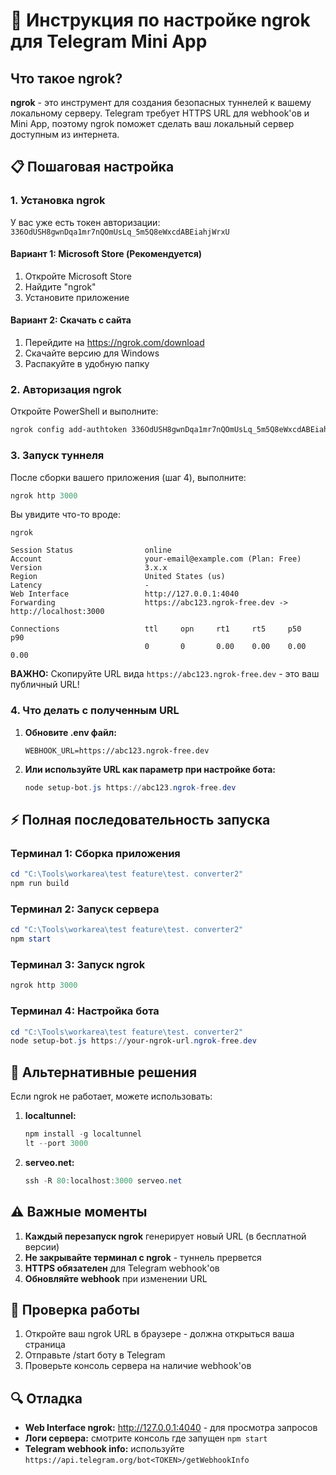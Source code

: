 # 🚀 Инструкция по настройке ngrok для Telegram Mini App

## Что такое ngrok?

**ngrok** - это инструмент для создания безопасных туннелей к вашему локальному серверу. Telegram требует HTTPS URL для webhook'ов и Mini App, поэтому ngrok поможет сделать ваш локальный сервер доступным из интернета.

## 📋 Пошаговая настройка

### 1. Установка ngrok

У вас уже есть токен авторизации: `336OdUSH8gwnDqa1mr7nQOmUsLq_5m5Q8eWxcdABEiahjWrxU`

#### Вариант 1: Microsoft Store (Рекомендуется)
1. Откройте Microsoft Store
2. Найдите "ngrok"
3. Установите приложение

#### Вариант 2: Скачать с сайта
1. Перейдите на https://ngrok.com/download
2. Скачайте версию для Windows
3. Распакуйте в удобную папку

### 2. Авторизация ngrok

Откройте PowerShell и выполните:

```powershell
ngrok config add-authtoken 336OdUSH8gwnDqa1mr7nQOmUsLq_5m5Q8eWxcdABEiahjWrxU
```

### 3. Запуск туннеля

После сборки вашего приложения (шаг 4), выполните:

```powershell
ngrok http 3000
```

Вы увидите что-то вроде:
```
ngrok                                                          

Session Status                online                          
Account                       your-email@example.com (Plan: Free)
Version                       3.x.x                           
Region                        United States (us)              
Latency                       -                               
Web Interface                 http://127.0.0.1:4040           
Forwarding                    https://abc123.ngrok-free.dev -> http://localhost:3000

Connections                   ttl     opn     rt1     rt5     p50     p90  
                              0       0       0.00    0.00    0.00    0.00   
```

**ВАЖНО:** Скопируйте URL вида `https://abc123.ngrok-free.dev` - это ваш публичный URL!

### 4. Что делать с полученным URL

1. **Обновите .env файл:**
   ```
   WEBHOOK_URL=https://abc123.ngrok-free.dev
   ```

2. **Или используйте URL как параметр при настройке бота:**
   ```powershell
   node setup-bot.js https://abc123.ngrok-free.dev
   ```

## ⚡ Полная последовательность запуска

### Терминал 1: Сборка приложения
```powershell
cd "C:\Tools\workarea\test feature\test. converter2"
npm run build
```

### Терминал 2: Запуск сервера
```powershell
cd "C:\Tools\workarea\test feature\test. converter2"
npm start
```

### Терминал 3: Запуск ngrok
```powershell
ngrok http 3000
```

### Терминал 4: Настройка бота
```powershell
cd "C:\Tools\workarea\test feature\test. converter2"
node setup-bot.js https://your-ngrok-url.ngrok-free.dev
```

## 🔧 Альтернативные решения

Если ngrok не работает, можете использовать:

1. **localtunnel:**
   ```powershell
   npm install -g localtunnel
   lt --port 3000
   ```

2. **serveo.net:**
   ```powershell
   ssh -R 80:localhost:3000 serveo.net
   ```

## ⚠️ Важные моменты

1. **Каждый перезапуск ngrok** генерирует новый URL (в бесплатной версии)
2. **Не закрывайте терминал с ngrok** - туннель прервется
3. **HTTPS обязателен** для Telegram webhook'ов
4. **Обновляйте webhook** при изменении URL

## 🚦 Проверка работы

1. Откройте ваш ngrok URL в браузере - должна открыться ваша страница
2. Отправьте /start боту в Telegram
3. Проверьте консоль сервера на наличие webhook'ов

## 🔍 Отладка

- **Web Interface ngrok:** http://127.0.0.1:4040 - для просмотра запросов
- **Логи сервера:** смотрите консоль где запущен `npm start`
- **Telegram webhook info:** используйте `https://api.telegram.org/bot<TOKEN>/getWebhookInfo`